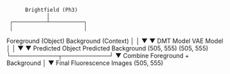           Brightfield (Ph3)
                 │
     ┌───────────┴───────────┐
     │                       │
Foreground (Object)     Background (Context)
     │                       │
     ▼                       ▼
  DMT Model              VAE Model
     │                       │
     ▼                       ▼
Predicted Object       Predicted Background
 (505, 555)              (505, 555)
     └───────────┬───────────┘
                 ▼
     Combine Foreground + Background
                 │
                 ▼
   Final Fluorescence Images (505, 555)
